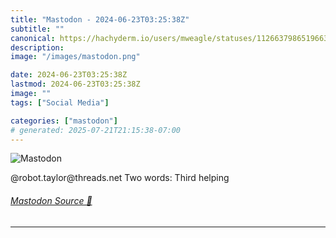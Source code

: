 ```yaml
---
title: "Mastodon - 2024-06-23T03:25:38Z"
subtitle: ""
canonical: https://hachyderm.io/users/mweagle/statuses/112663798651966359
description:
image: "/images/mastodon.png"

date: 2024-06-23T03:25:38Z
lastmod: 2024-06-23T03:25:38Z
image: ""
tags: ["Social Media"]

categories: ["mastodon"]
# generated: 2025-07-21T21:15:38-07:00
---
```

![Mastodon](/images/mastodon.png)

<p>@robot.taylor@threads.net Two words: Third helping</p>


###### [Mastodon Source 🐘](https://hachyderm.io/@mweagle/112663798651966359)

___
